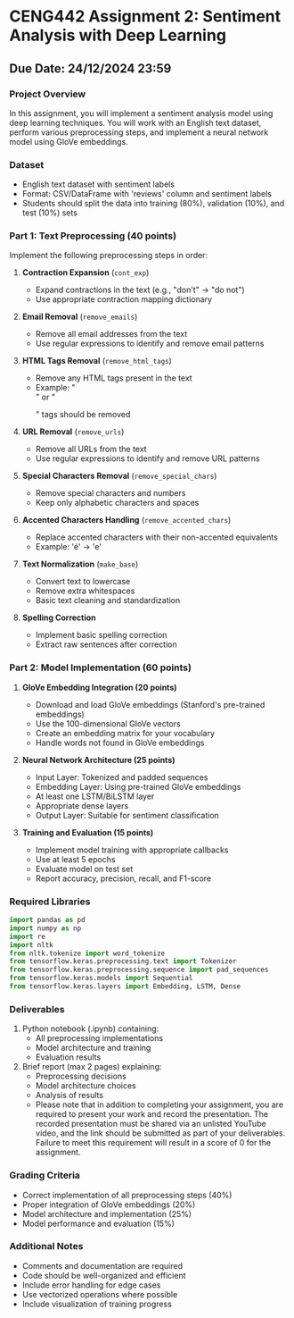 # CENG442 Assignment 2: Sentiment Analysis with Deep Learning
## Due Date: 24/12/2024 23:59

### Project Overview
In this assignment, you will implement a sentiment analysis model using deep learning techniques. You will work with an English text dataset, perform various preprocessing steps, and implement a neural network model using GloVe embeddings.

### Dataset
- English text dataset with sentiment labels
- Format: CSV/DataFrame with 'reviews' column and sentiment labels
- Students should split the data into training (80%), validation (10%), and test (10%) sets

### Part 1: Text Preprocessing (40 points)
Implement the following preprocessing steps in order:

1. **Contraction Expansion** (`cont_exp`)
   - Expand contractions in the text (e.g., "don't" → "do not")
   - Use appropriate contraction mapping dictionary

2. **Email Removal** (`remove_emails`)
   - Remove all email addresses from the text
   - Use regular expressions to identify and remove email patterns

3. **HTML Tags Removal** (`remove_html_tags`)
   - Remove any HTML tags present in the text
   - Example: "<br>" or "<p>" tags should be removed

4. **URL Removal** (`remove_urls`)
   - Remove all URLs from the text
   - Use regular expressions to identify and remove URL patterns

5. **Special Characters Removal** (`remove_special_chars`)
   - Remove special characters and numbers
   - Keep only alphabetic characters and spaces

6. **Accented Characters Handling** (`remove_accented_chars`)
   - Replace accented characters with their non-accented equivalents
   - Example: 'é' → 'e'

7. **Text Normalization** (`make_base`)
   - Convert text to lowercase
   - Remove extra whitespaces
   - Basic text cleaning and standardization

8. **Spelling Correction**
   - Implement basic spelling correction
   - Extract raw sentences after correction

### Part 2: Model Implementation (60 points)

1. **GloVe Embedding Integration (20 points)**
   - Download and load GloVe embeddings (Stanford's pre-trained embeddings)
   - Use the 100-dimensional GloVe vectors
   - Create an embedding matrix for your vocabulary
   - Handle words not found in GloVe embeddings

2. **Neural Network Architecture (25 points)**
   - Input Layer: Tokenized and padded sequences
   - Embedding Layer: Using pre-trained GloVe embeddings
   - At least one LSTM/BiLSTM layer
   - Appropriate dense layers
   - Output Layer: Suitable for sentiment classification

3. **Training and Evaluation (15 points)**
   - Implement model training with appropriate callbacks
   - Use at least 5 epochs
   - Evaluate model on test set
   - Report accuracy, precision, recall, and F1-score

### Required Libraries
```python
import pandas as pd
import numpy as np
import re
import nltk
from nltk.tokenize import word_tokenize
from tensorflow.keras.preprocessing.text import Tokenizer
from tensorflow.keras.preprocessing.sequence import pad_sequences
from tensorflow.keras.models import Sequential
from tensorflow.keras.layers import Embedding, LSTM, Dense
```

### Deliverables
1. Python notebook (.ipynb) containing:
   - All preprocessing implementations
   - Model architecture and training
   - Evaluation results
2. Brief report (max 2 pages) explaining:
   - Preprocessing decisions
   - Model architecture choices
   - Analysis of results
   - Please note that in addition to completing your assignment, you are required to present your work and record the presentation. The recorded presentation must be shared via an unlisted YouTube video, and the link should be submitted as part of your deliverables. Failure to meet this requirement will result in a score of 0 for the assignment.

### Grading Criteria
- Correct implementation of all preprocessing steps (40%)
- Proper integration of GloVe embeddings (20%)
- Model architecture and implementation (25%)
- Model performance and evaluation (15%)

### Additional Notes
- Comments and documentation are required
- Code should be well-organized and efficient
- Include error handling for edge cases
- Use vectorized operations where possible
- Include visualization of training progress
